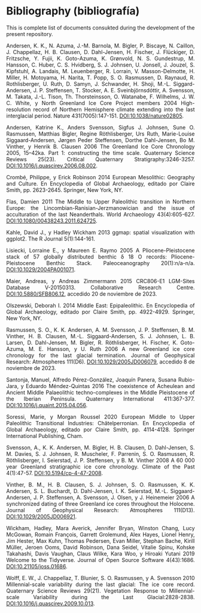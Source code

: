 <div align="justify">

# Bibliography (bibliografía)

This is complete list of documents consukted during the development of
the present repository.

Andersen, K. K., N. Azuma, J.-M. Barnola, M. Bigler, P. Biscaye, N.
Caillon, J. Chappellaz, H. B. Clausen, D. Dahl-Jensen, H. Fischer, J.
Flückiger, D. Fritzsche, Y. Fujii, K. Goto-Azuma, K. Grønvold, N. S.
Gundestrup, M. Hansson, C. Huber, C. S. Hvidberg, S. J. Johnsen, U.
Jonsell, J. Jouzel, S. Kipfstuhl, A. Landais, M. Leuenberger, R.
Lorrain, V. Masson-Delmotte, H. Miller, H. Motoyama, H. Narita, T. Popp,
S. O. Rasmussen, D. Raynaud, R. Rothlisberger, U. Ruth, D. Samyn, J.
Schwander, H. Shoji, M.-L. Siggard-Andersen, J. P. Steffensen, T.
Stocker, A. E. Sveinbjörnsdóttir, A. Svensson, M. Takata, J.-L. Tison,
Th. Thorsteinsson, O. Watanabe, F. Wilhelms, J. W. C. White, y North
Greenland Ice Core Project members 2004 High-resolution record of
Northern Hemisphere climate extending into the last interglacial period.
Nature 431(7005):147-151. <DOI:10.1038/nature02805>.

Andersen, Katrine K., Anders Svensson, Sigfus J. Johnsen, Sune O.
Rasmussen, Matthias Bigler, Regine Röthlisberger, Urs Ruth, Marie-Louise
Siggaard-Andersen, Jørgen Peder Steffensen, Dorthe Dahl-Jensen, Bo M.
Vinther, y Henrik B. Clausen 2006 The Greenland Ice Core Chronology
2005, 15–42ka. Part 1: constructing the time scale. Quaternary Science
Reviews 25(23). Critical Quaternary Stratigraphy:3246-3257.
<DOI:10.1016/j.quascirev.2006.08.002>.

Crombé, Philippe, y Erick Robinson 2014 European Mesolithic: Geography
and Culture. En Encyclopedia of Global Archaeology, editado por Claire
Smith, pp. 2623-2645. Springer, New York, NY.

Flas, Damien 2011 The Middle to Upper Paleolithic transition in Northern
Europe: the Lincombian-Ranisian-Jerzmanowician and the issue of
acculturation of the last Neanderthals. World Archaeology 43(4):605-627.
<DOI:10.1080/00438243.2011.624725>.

Kahle, David J., y Hadley Wickham 2013 ggmap: spatial visualization with
ggplot2. The R Journal 5(1):144-161.

Lisiecki, Lorraine E., y Maureen E. Raymo 2005 A Pliocene-Pleistocene
stack of 57 globally distributed benthic δ 18 O records:
Pliocene-Pleistocene Benthic Stack. Paleoceanography 20(1):n/a-n/a.
<DOI:10.1029/2004PA001071>.

Maier, Andreas, y Andreas Zimmermann 2015 CRC806-E1 LGM-Sites Database
V-20150313. Collaborative Research Centre. <DOI:10.5880/SFB806.12>,
accedido 20 de noviembre de 2023.

Olszewski, Deborah I. 2014 Middle East: Epipaleolithic. En Encyclopedia
of Global Archaeology, editado por Claire Smith, pp. 4922-4929.
Springer, New York, NY.

Rasmussen, S. O., K. K. Andersen, A. M. Svensson, J. P. Steffensen, B.
M. Vinther, H. B. Clausen, M.-L. Siggaard-Andersen, S. J. Johnsen, L. B.
Larsen, D. Dahl-Jensen, M. Bigler, R. Röthlisberger, H. Fischer, K.
Goto-Azuma, M. E. Hansson, y U. Ruth 2006 A new Greenland ice core
chronology for the last glacial termination. Journal of Geophysical
Research: Atmospheres 111(D6). <DOI:10.1029/2005JD006079>, accedido 8 de
noviembre de 2023.

Santonja, Manuel, Alfredo Pérez-González, Joaquín Panera, Susana
Rubio-Jara, y Eduardo Méndez-Quintas 2016 The coexistence of Acheulean
and Ancient Middle Palaeolithic techno-complexes in the Middle
Pleistocene of the Iberian Peninsula. Quaternary International
411:367-377. <DOI:10.1016/j.quaint.2015.04.056>.

Soressi, Marie, y Morgan Roussel 2020 European Middle to Upper
Paleolithic Transitional Industries: Châtelperronian. En Encyclopedia of
Global Archaeology, editado por Claire Smith, pp. 4114-4128. Springer
International Publishing, Cham.

Svensson, A., K. K. Andersen, M. Bigler, H. B. Clausen, D. Dahl-Jensen,
S. M. Davies, S. J. Johnsen, R. Muscheler, F. Parrenin, S. O. Rasmussen,
R. Röthlisberger, I. Seierstad, J. P. Steffensen, y B. M. Vinther 2008 A
60 000 year Greenland stratigraphic ice core chronology. Climate of the
Past 4(1):47-57. <DOI:10.5194/cp-4-47-2008>.

Vinther, B. M., H. B. Clausen, S. J. Johnsen, S. O. Rasmussen, K. K.
Andersen, S. L. Buchardt, D. Dahl-Jensen, I. K. Seierstad, M.-L.
Siggaard-Andersen, J. P. Steffensen, A. Svensson, J. Olsen, y J.
Heinemeier 2006 A synchronized dating of three Greenland ice cores
throughout the Holocene. Journal of Geophysical Research: Atmospheres
111(D13). <DOI:10.1029/2005JD006921>.

Wickham, Hadley, Mara Averick, Jennifer Bryan, Winston Chang, Lucy
McGowan, Romain François, Garrett Grolemund, Alex Hayes, Lionel Henry,
Jim Hester, Max Kuhn, Thomas Pedersen, Evan Miller, Stephan Bache,
Kirill Müller, Jeroen Ooms, David Robinson, Dana Seidel, Vitalie Spinu,
Kohske Takahashi, Davis Vaughan, Claus Wilke, Kara Woo, y Hiroaki Yutani
2019 Welcome to the Tidyverse. Journal of Open Source Software
4(43):1686. <DOI:10.21105/joss.01686>.

Wolff, E. W., J. Chappellaz, T. Blunier, S. O. Rasmussen, y A. Svensson
2010 Millennial-scale variability during the last glacial: The ice core
record. Quaternary Science Reviews 29(21). Vegetation Response to
Millennial-scale Variability during the Last Glacial:2828-2838.
<DOI:10.1016/j.quascirev.2009.10.013>.

</div>
